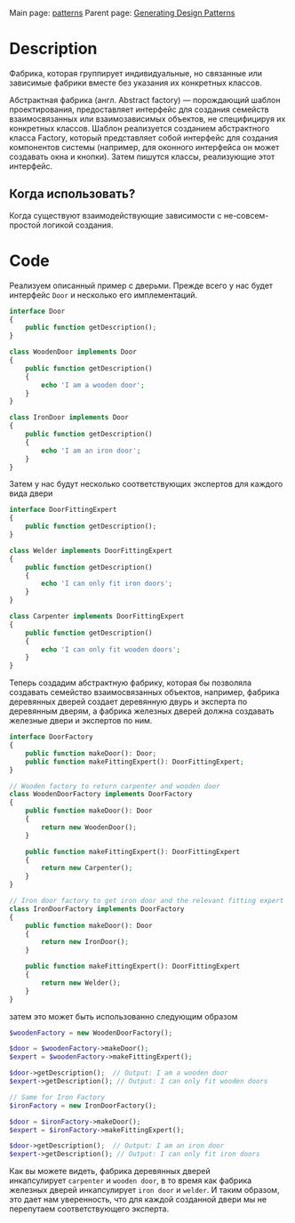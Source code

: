 Main page: [patterns](/Patterns.md)
Parent page: [Generating Design Patterns](GeneratingDesignPatterns.md)
# Description

 Фабрика, которая группирует индивидуальные, но связанные или зависимые фабрики вместе без указания их конкретных классов.

 Абстрактная фабрика (англ. Abstract factory) — порождающий шаблон проектирования, предоставляет интерфейс для создания семейств взаимосвязанных или взаимозависимых объектов, не специфицируя их конкретных классов. Шаблон реализуется созданием абстрактного класса Factory, который представляет собой интерфейс для создания компонентов системы (например, для оконного интерфейса он может создавать окна и кнопки). Затем пишутся классы, реализующие этот интерфейс.

## Когда использовать?

Когда существуют взаимодействующие зависимости с не-совсем-простой логикой создания.


# Code
Реализуем описанный пример с дверьми. Прежде всего у нас будет интерфейс `Door` и несколько его имплементаций.

```PHP
interface Door
{
    public function getDescription();
}

class WoodenDoor implements Door
{
    public function getDescription()
    {
        echo 'I am a wooden door';
    }
}

class IronDoor implements Door
{
    public function getDescription()
    {
        echo 'I am an iron door';
    }
}
```

Затем у нас будут несколько соответствующих экспертов для каждого вида двери

```php
interface DoorFittingExpert
{
    public function getDescription();
}

class Welder implements DoorFittingExpert
{
    public function getDescription()
    {
        echo 'I can only fit iron doors';
    }
}

class Carpenter implements DoorFittingExpert
{
    public function getDescription()
    {
        echo 'I can only fit wooden doors';
    }
}
```

Теперь создадим абстрактную фабрику, которая бы позволяла создавать семейство взаимосвязанных объектов, например, фабрика деревянных дверей создает деревянную двурь и эксперта по деревянным дверям, а фабрика железных дверей должна создавать железные двери и экспертов по ним.

```php
interface DoorFactory
{
    public function makeDoor(): Door;
    public function makeFittingExpert(): DoorFittingExpert;
}

// Wooden factory to return carpenter and wooden door
class WoodenDoorFactory implements DoorFactory
{
    public function makeDoor(): Door
    {
        return new WoodenDoor();
    }

    public function makeFittingExpert(): DoorFittingExpert
    {
        return new Carpenter();
    }
}

// Iron door factory to get iron door and the relevant fitting expert
class IronDoorFactory implements DoorFactory
{
    public function makeDoor(): Door
    {
        return new IronDoor();
    }

    public function makeFittingExpert(): DoorFittingExpert
    {
        return new Welder();
    }
}
```

затем это может быть использованно следующим образом

```php
$woodenFactory = new WoodenDoorFactory();

$door = $woodenFactory->makeDoor();
$expert = $woodenFactory->makeFittingExpert();

$door->getDescription();  // Output: I am a wooden door
$expert->getDescription(); // Output: I can only fit wooden doors

// Same for Iron Factory
$ironFactory = new IronDoorFactory();

$door = $ironFactory->makeDoor();
$expert = $ironFactory->makeFittingExpert();

$door->getDescription();  // Output: I am an iron door
$expert->getDescription(); // Output: I can only fit iron doors
```

Как вы можете видеть, фабрика деревянных дверей инкапсулирует `carpenter` и `wooden door`, в то время как фабрика железных дверей инкапсулирует `iron door` и `welder`. И таким образом, это дает нам уверенность, что для каждой созданной двери мы не перепутаем соответствующего эксперта.